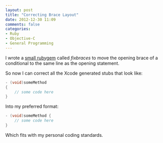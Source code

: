 ```yaml
---
layout: post
title: "Correcting Brace Layout"
date: 2012-12-30 11:09
comments: false
categories:
- Ruby
- Objective-C
- General Programming
---
```


I wrote a [small rubygem](http://abizern.org/fixbraces/) called _fixbraces_ to
move the opening brace of a conditional to the same line as the opening
statement.

So now I can correct all the Xcode generated stubs that look like:

``` objective-c
- (void)someMethod
{
    // some code here
}
```

Into my preferred format:

``` objective-c
- (void)someMethod {
    // some code here
}
```

Which fits with my personal coding standards.
